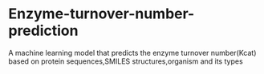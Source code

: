 # Enzyme-turnover-number-prediction
A machine learning model that predicts the enzyme turnover number(Kcat) based on protein sequences,SMILES structures,organism and its types
